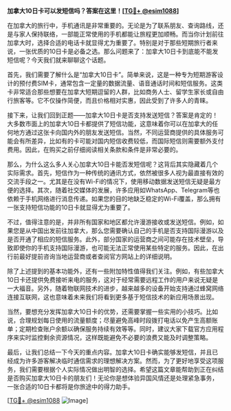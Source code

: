 **加拿大10日卡可以发短信吗？答案在这里！[[TG💪+ @esim1088](https://t.me/s/esim1088)]**

在加拿大的旅行中，手机通讯是非常重要的。无论是为了联系朋友、查询路线，还是与家人保持联络，一部能正常使用的手机都能让旅程更加顺畅。而当你计划前往加拿大时，选择合适的电话卡就显得尤为重要了。特别是对于那些短期旅行者来说，一张优质的10日卡是必备之选。那么问题来了：加拿大10日卡到底能不能发短信呢？今天我们就来聊聊这个话题。

首先，我们需要了解什么是“加拿大10日卡”。简单来说，这是一种专为短期游客设计的预付费SIM卡，通常包含一定量的数据流量、语音通话时间和短信服务。这类卡非常适合那些想要在加拿大短期逗留的人群，比如商务人士、留学生家长或自由行旅客等。它不仅操作简便，而且价格相对实惠，因此受到了许多人的青睐。

接下来，让我们回到正题——加拿大10日卡是否支持发送短信？答案是肯定的！大多数市面上的加拿大10日卡都提供了短信功能，这意味着你可以在加拿大的任何地方通过这张卡向国内外的朋友发送短信。当然，不同运营商提供的具体服务可能会有所差异，比如有的卡可能对国内短信收费较低，而国际短信则需要额外支付费用。因此，在购买之前仔细阅读相关条款和条件是非常必要的。

那么，为什么这么多人关心加拿大10日卡能否发短信呢？这背后其实隐藏着几个实际需求。首先，短信作为一种传统的通讯方式，依然被很多人视为最直接有效的交流手段之一。尤其是在没有Wi-Fi的情况下，使用移动数据发送短信无疑是最方便的选择。其次，随着社交媒体的发展，许多应用如WhatsApp、Telegram等也依赖于手机网络进行消息传递。如果您的目的地缺乏稳定的Wi-Fi覆盖，那么拥有一张支持短信功能的10日卡就显得尤为重要了。

不过，值得注意的是，并非所有国家和地区都允许漫游接收或发送短信。例如，如果您是从中国出发前往加拿大，那么您需要确认自己的手机是否支持国际漫游以及是否开通了相应的短信服务。此外，部分国家的运营商之间可能存在技术壁垒，导致即使你的手机支持国际漫游，也可能无法正常使用某些特定的服务。因此，在出行前最好提前咨询当地运营商或者查阅官方网站上的详细说明。

除了上述提到的基本功能外，还有一些附加特性值得我们关注。例如，有些加拿大10日卡还提供免费接听来电的服务，这对于经常需要远程工作的用户来说无疑是一大福音。另外，随着物联网技术的进步，越来越多的设备开始支持通过蜂窝网络连接互联网，这也意味着未来我们将看到更多基于短信技术的新应用场景出现。

当然，要想充分发挥加拿大10日卡的优势，还需要掌握一些实用的小技巧。比如说，合理规划每日使用的流量额度；尽量避免高峰时段拨打电话以免产生高额账单；定期检查账户余额以确保服务持续有效等等。同时，建议大家下载官方应用程序来实时监控剩余资源情况，这样既能避免不必要的浪费又能及时调整策略。

最后，让我们总结一下今天的重点内容。加拿大10日卡确实能够发短信，并且已经成为许多游客解决临时通信需求的理想解决方案。然而，为了更好地享受这项服务，我们需要根据个人实际情况做出明智的选择。希望这篇文章能帮助到正在纠结是否购买加拿大10日卡的朋友们！无论你是想体验异国风情还是处理紧急事务，一张合适的10日卡都将是你旅途中的得力助手。

[[TG💪+ @esim1088](https://t.me/s/esim1088) ![Image](https://i.postimg.cc/4NQfJmqS/Snipaste-2025-05-13-00-14-12.png)]